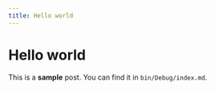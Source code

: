 ```yaml
---
title: Hello world
---
```


# Hello world

This is a **sample** post. You can find it in `bin/Debug/index.md`.
